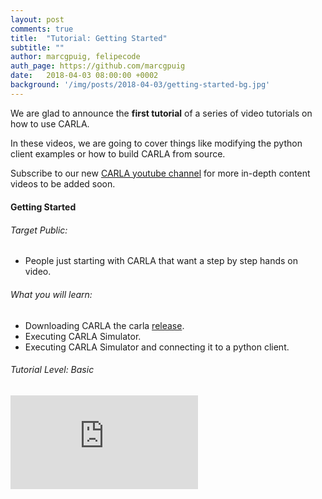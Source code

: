 ```yaml
---
layout: post
comments: true
title:  "Tutorial: Getting Started"
subtitle: ""
author: marcgpuig, felipecode
auth_page: https://github.com/marcgpuig
date:   2018-04-03 08:00:00 +0002
background: '/img/posts/2018-04-03/getting-started-bg.jpg'
---
```


We are glad to announce the **first tutorial** of a series of video tutorials 
on how to use CARLA.

In these videos, we are going to cover things like modifying the
 python client examples or how to build CARLA from source. 

Subscribe to our new [CARLA youtube channel](https://www.youtube.com/channel/UC1llP9ekCwt8nEJzMJBQekg) for  more  in-depth content videos
to be added soon.

<h4 style="margin: 20px 0">Getting Started</h4>

###### Target Public:

* People just starting with CARLA that want a step by step hands on video.

###### What you will learn:
* Downloading CARLA the carla [release](https://github.com/carla-simulator/carla/releases).
* Executing CARLA Simulator.
* Executing CARLA Simulator and connecting it to a python client.


###### Tutorial Level: Basic


<div class="intrinsic-container intrinsic-container-16x9" style="margin: 30px 0">
  <iframe src="https://www.youtube.com/embed/AaJekfFR1KQ?feature=oembed&vq=hd720" frameborder="0" gesture="media" allowfullscreen="" class="fluidvids-item" data-fluidvids="loaded"></iframe>
</div>

